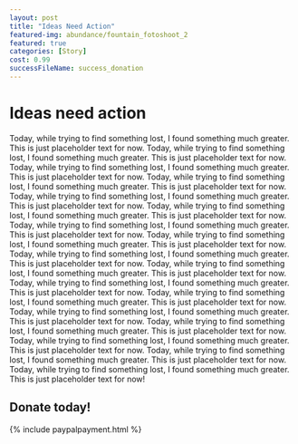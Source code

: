 ```yaml
---
layout: post
title: "Ideas Need Action"
featured-img: abundance/fountain_fotoshoot_2
featured: true
categories: [Story]
cost: 0.99
successFileName: success_donation
---
```


# Ideas need action
Today, while trying to find something lost, I found something much greater. This is just placeholder text for now. Today, while trying to find something lost, I found something much greater. This is just placeholder text for now. Today, while trying to find something lost, I found something much greater. This is just placeholder text for now. Today, while trying to find something lost, I found something much greater. This is just placeholder text for now. Today, while trying to find something lost, I found something much greater. This is just placeholder text for now. Today, while trying to find something lost, I found something much greater. This is just placeholder text for now. Today, while trying to find something lost, I found something much greater. This is just placeholder text for now. Today, while trying to find something lost, I found something much greater. This is just placeholder text for now. Today, while trying to find something lost, I found something much greater. This is just placeholder text for now. Today, while trying to find something lost, I found something much greater. This is just placeholder text for now. Today, while trying to find something lost, I found something much greater. This is just placeholder text for now. Today, while trying to find something lost, I found something much greater. This is just placeholder text for now. Today, while trying to find something lost, I found something much greater. This is just placeholder text for now. Today, while trying to find something lost, I found something much greater. This is just placeholder text for now. Today, while trying to find something lost, I found something much greater. This is just placeholder text for now. Today, while trying to find something lost, I found something much greater. This is just placeholder text for now. Today, while trying to find something lost, I found something much greater. This is just placeholder text for now!


## Donate today!
{% include paypalpayment.html %}
